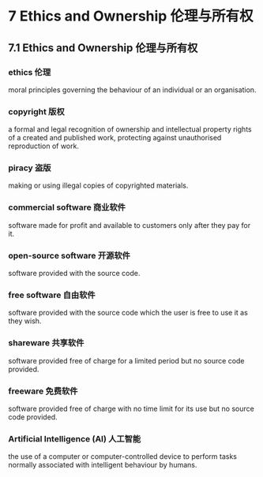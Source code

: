 # 7 Ethics and Ownership 伦理与所有权

## 7.1 Ethics and Ownership 伦理与所有权

### ethics 伦理

moral principles governing the behaviour of an individual or an organisation.

### copyright 版权

a formal and legal recognition of ownership and intellectual property rights of
a created and published work, protecting against unauthorised reproduction of
work.

### piracy 盗版

making or using illegal copies of copyrighted materials.

### commercial software 商业软件

software made for profit and available to customers only after they pay for it.

### open-source software 开源软件

software provided with the source code.

### free software 自由软件

software provided with the source code which the user is free to use it as they
wish.

### shareware 共享软件

software provided free of charge for a limited period but no source code
provided.

### freeware 免费软件

software provided free of charge with no time limit for its use but no source
code provided.

### Artificial Intelligence (AI) 人工智能

the use of a computer or computer-controlled device to perform tasks normally
associated with intelligent behaviour by humans.
